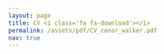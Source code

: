 ```yaml
---
layout: page
title: ​CV <i class='fa fa-download'></i>
permalink: /assets/pdf/CV_conor_walker.pdf
nav: true
---
```

